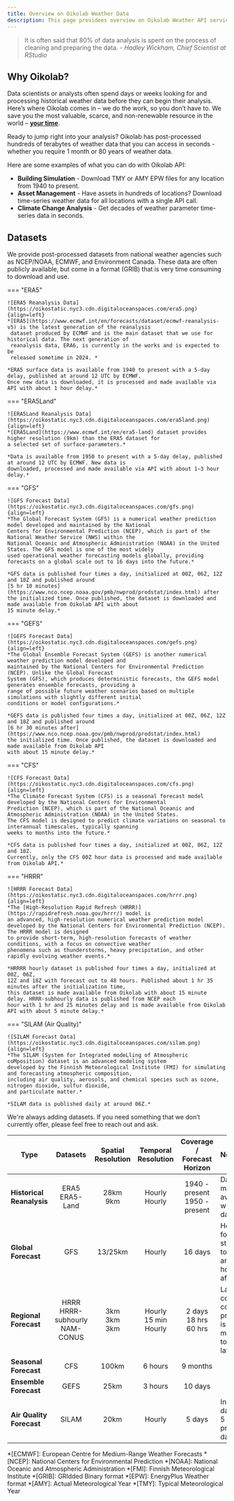 ```yaml
---
title: Overview on Oikolab Weather Data 
description: This page providees overview on Oikolab Weather API service and it's datasets.
---
```


> It is often said that 80% of data analysis is spent on the process of cleaning and preparing 
> the data. *- Hadley Wickham, Chief Scientist at RStudio*

## Why Oikolab?

Data scientists or analysts often spend days or weeks looking for and processing historical weather data before they can 
begin their analysis. Here’s where Oikolab comes in – we do the work, so you don’t have to. We save you the most valuable, 
scarce, and non-renewable resource in the world – **<u>your time</u>**.

Ready to jump right into your analysis? Oikolab has post-processed hundreds of terabytes of weather data that you can 
access in seconds - whether you require 1 month or 80 years of weather data.

Here are some examples of what you can do with Oikolab API:

* **Building Simulation** - Download TMY or AMY EPW files for any location from 1940 to present. 
* **Asset Management** - Have assets in hundreds of locations? Download time-series weather data for all locations with a single API call.
* **Climate Change Analysis** - Get decades of weather parameter time-series data in seconds.


## Datasets

We provide post-processed datasets from national weather agencies such as NCEP/NOAA, ECMWF, and Environment Canada. 
These data are often publicly available, but come in a format (GRIB) that is very time consuming to download and use.



=== "ERA5"

    ![ERA5 Reanalysis Data](https://oikostatic.nyc3.cdn.digitaloceanspaces.com/era5.png){align=left}
    *[ERA5](https://www.ecmwf.int/en/forecasts/dataset/ecmwf-reanalysis-v5) is the latest generation of the reanalysis 
     dataset produced by ECMWF and is the main dataset that we use for historical data. The next generation of 
     reanalysis data, ERA6, is currently in the works and is expected to be 
     released sometime in 2024. *

    *ERA5 surface data is available from 1940 to present with a 5-day delay, published at around 12 UTC by ECMWF. 
    Once new data is downloaded, it is processed and made available via API with about 1 hour delay.*


=== "ERA5Land"

    ![ERA5Land Reanalysis Data](https://oikostatic.nyc3.cdn.digitaloceanspaces.com/era5land.png){align=left}
    *[ERA5Land](https://www.ecmwf.int/en/era5-land) dataset provides higher resolution (9km) than the ERA5 dataset for 
    a selected set of surface-parameters.*

    *Data is available from 1950 to present with a 5-day delay, published at around 12 UTC by ECMWF. New data is 
    downloaded, processed and made available via API with about 1~3 hour delay.*

=== "GFS"

    ![GFS Forecast Data](https://oikostatic.nyc3.cdn.digitaloceanspaces.com/gfs.png){align=left}
    *The Global Forecast System (GFS) is a numerical weather prediction model developed and maintained by the National 
    Centers for Environmental Prediction (NCEP), which is part of the National Weather Service (NWS) within the 
    National Oceanic and Atmospheric Administration (NOAA) in the United States. The GFS model is one of the most widely 
    used operational weather forecasting models globally, providing forecasts on a global scale out to 16 days into the future.*

    *GFS data is published four times a day, initialized at 00Z, 06Z, 12Z and 18Z and published around 
    [5 hr 10 minutes](https://www.nco.ncep.noaa.gov/pmb/nwprod/prodstat/index.html) after 
    the initialized time. Once published, the dataset is downloaded and made available from Oikolab API with about 
    15 minute delay.*

=== "GEFS"

    ![GEFS Forecast Data](https://oikostatic.nyc3.cdn.digitaloceanspaces.com/gefs.png){align=left}
    *The Global Ensemble Forecast System (GEFS) is another numerical weather prediction model developed and 
    maintained by the National Centers for Environmental Prediction (NCEP). Unlike the Global Forecast 
    System (GFS), which produces deterministic forecasts, the GEFS model generates ensemble forecasts, providing a 
    range of possible future weather scenarios based on multiple simulations with slightly different initial 
    conditions or model configurations.*

    *GEFS data is published four times a day, initialized at 00Z, 06Z, 12Z and 18Z and published around 
    [6 hr 30 minutes after](https://www.nco.ncep.noaa.gov/pmb/nwprod/prodstat/index.html) 
    the initialized time. Once published, the dataset is downloaded and made available from Oikolab API 
    with about 15 minute delay.*

=== "CFS"

    ![CFS Forecast Data](https://oikostatic.nyc3.cdn.digitaloceanspaces.com/cfs.png){align=left}
    *The Climate Forecast System (CFS) is a seasonal forecast model developed by the National Centers for Environmental 
    Prediction (NCEP), which is part of the National Oceanic and Atmospheric Administration (NOAA) in the United States. 
    The CFS model is designed to predict climate variations on seasonal to interannual timescales, typically spanning 
    weeks to months into the future.*

    *CFS data is published four times a day, initialized at 00Z, 06Z, 12Z and 18Z. 
    Currently, only the CFS 00Z hour data is processed and made available from Oikolab API.*


=== "HRRR"

    ![HRRR Forecast Data](https://oikostatic.nyc3.cdn.digitaloceanspaces.com/hrrr.png){align=left}
    *The [High-Resolution Rapid Refresh (HRRR)](https://rapidrefresh.noaa.gov/hrrr/) model is 
    an advanced, high-resolution numerical weather prediction model 
    developed by the National Centers for Environmental Prediction (NCEP). The HRRR model is designed 
    to provide short-term, high-resolution forecasts of weather conditions, with a focus on convective weather 
    phenomena such as thunderstorms, heavy precipitation, and other rapidly evolving weather events.*

    *HRRRR hourly dataset is published four times a day, initialized at 00Z, 06Z, 
    12Z and 18Z with forecast out to 48 hours. Published about 1 hr 35 minutes after the initialization time, 
    this dataset is made available from Oikolab with about 15 minute delay. HRRR-subhourly data is published from NCEP each 
    hour with 1 hr and 25 minutes delay and is made available from Oikolab API with about 5 minute delay.*


=== "SILAM (Air Quality)"

    ![SILAM Forecast Data](https://oikostatic.nyc3.cdn.digitaloceanspaces.com/silam.png){align=left}
    *The SILAM (System for Integrated modeLling of Atmospheric coMposition) dataset is an advanced modeling system 
    developed by the Finnish Meteorological Institute (FMI) for simulating and forecasting atmospheric composition, 
    including air quality, aerosols, and chemical species such as ozone, nitrogen dioxide, sulfur dioxide, 
    and particulate matter.*

    *SILAM data is published daily at around 06Z.*


We're always adding datasets. If you need something that we don’t currently offer, please feel free to reach out and ask.

| Type                             |                 Datasets                  | Spatial <br/> Resolution |    Temporal <br/> Resolution     |  Coverage / <br/> Forecast Horizon  | Notes                                                              |
|----------------------------------|:-----------------------------------------:|:------------------------:|:--------------------------------:|:-----------------------------------:|:-------------------------------------------------------------------|
| **Historical <br/>  Reanalysis** |           ERA5 <br/> ERA5-Land            |      28km <br/> 9km      |       Hourly <br/> Hourly        | 1940 - present <br/> 1950 - present | Data is made available with 5-day delay                            |        
| **Global<br/>  Forecast**        |                    GFS                    |         13/25km          |              Hourly              |               16 days               | Hourly forecast steps up to 120 hr and 3-hours afterward           |        
| **Regional<br/>  Forecast**      | HRRR <br/> HRRR-subhourly <br/> NAM-CONUS | 3km <br/> 3km <br/> 3km  | Hourly <br/> 15 min <br/> Hourly |  2 days <br/> 18 hrs <br/> 60 hrs   | Lambert conformal conic projection is re-mapped to regular lat/lon | 
| **Seasonal<br/>  Forecast**      |                    CFS                    |          100km           |             6 hours              |              9 months               |                                                                    |  
| **Ensemble<br/>  Forecast**      |                   GEFS                    |           25km           |             3 hours              |               10 days               |                                                                    | 
| **Air Quality <br/>  Forecast**  |                   SILAM                   |           20km           |              Hourly              |               5 days                | Includes data from 5 previous days                                 | 

*[ECMWF]: European Centre for Medium-Range Weather Forecasts
*[NCEP]: National Centers for Environmental Prediction
*[NOAA]: National Oceanic and Atmospheric Administration
*[FMI]: Finnish Meteorological Institute
*[GRIB]: GRIdded Binary format
*[EPW]: EnergyPlus Weather format
*[AMY]: Actual Meteorological Year
*[TMY]: Typical Meteorological Year
